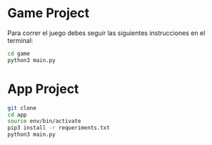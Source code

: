 # Game Project

Para correr el juego debes seguir las siguientes instrucciones en el
terminal:

```sh
cd game
python3 main.py 
```

# App Project

```sh
git clone
cd app
source env/bin/activate
pip3 install -r requeriments.txt
python3 main.py
```